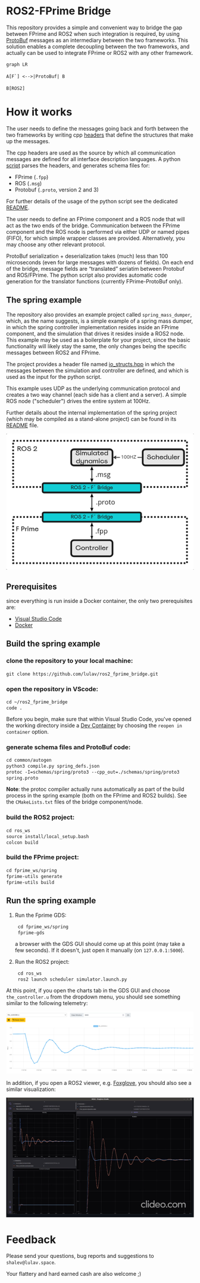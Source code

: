 # ROS2-FPrime Bridge

This repository provides a simple and convenient way to bridge the gap between FPrime and ROS2 when such integration is required, by using [ProtoBuf]((https://developers.google.com/protocol-buffers)) messages as an intermediary between the two frameworks. This solution enables a complete decoupling between the two frameworks, and actually can be used to integrate FPrime or ROS2 with any other framework.

```mermaid
graph LR

A[F`] <-->|ProtoBuf| B

B[ROS2]
```

# How it works

The user needs to define the messages going back and forth between the two frameworks by writing cpp [headers](examples/spring_mass_dumper/include/io_structs.hpp) that define the structures that make up the messages.

The cpp headers are used as the source by which all communication messages are defined for all interface description languages. A python [script](common/autogen/compile.py) parses the headers, and generates schema files for:
- FPrime (`.fpp`)
- ROS (`.msg`)
- Protobuf (`.proto`, version 2 and 3)

For further details of the usage of the python script see the dedicated [README](common/autogen/README.md).

The user needs to define an FPrime component and a ROS node that will act as the two ends of the bridge. Communication between the FPrime component and the ROS node is performed via either UDP or named pipes (FIFO), for which simple wrapper classes are provided. Alternatively, you may choose any other relevant protocol.

ProtoBuf serialization + deserialization takes (much) less than 100 microseconds (even for large messages with dozens of fields). On each end of the bridge, message fields are “translated” seriatim between Protobuf and ROS/FPrime. The python script also provides automatic code generation for the translator functions (currently FPrime-ProtoBuf only).  

## The spring example
The repository also provides an example project called `spring_mass_dumper`, which, as the name suggests, is a simple example of a spring mass dumper, in which the spring controller implementation resides inside an FPrime component, and the simulation that drives it resides inside a ROS2 node. This example may be used as a boilerplate for your project, since the basic functionality will likely stay the same, the only changes being the specific messages between ROS2 and FPrime.

The project provides a header file named [io_structs.hpp](examples/spring_mass_dumper/include/io_structs.hpp) in which the messages between the simulation and controller are defined, and which is used as the input for the python script.

This example uses UDP as the underlying communication protocol and creates a two way channel (each side has a client and a server). A simple ROS node ("scheduler") drives the entire system at 100Hz. 

Further details about the internal implementation of the spring project (which may be compiled as a stand-alone project) can be found in its [README](examples/spring_mass_dumper/README.md) file. 

![design](png/design.png "high level design")

## Prerequisites 
since everything is run inside a Docker container, the only two prerequisites are:
- [Visual Studio Code](https://code.visualstudio.com/download)
- [Docker](https://www.docker.com/)

## Build the spring example
### clone the repository to your local machine:
                
    git clone https://github.com/lulav/ros2_fprime_bridge.git

### open the repository in VScode:

    cd ~/ros2_fprime_bridge
    code .

Before you begin, make sure that within Visual Studio Code, you've opened the working directory inside a [Dev Container](https://code.visualstudio.com/docs/devcontainers/containers) by choosing the `reopen in container` option.

### generate schema files and ProtoBuf code:

    cd common/autogen
    python3 compile.py spring_defs.json
    protoc -I=schemas/spring/proto3 --cpp_out=./schemas/spring/proto3 spring.proto
**Note**: the protoc compiler actually runs automatically as part of the build process in the spring example (both on the FPrime and ROS2 builds). See the `CMakeLists.txt` files of the bridge component/node.

### build the ROS2 project:

    cd ros_ws
    source install/local_setup.bash
    colcon build
### build the FPrime project:

    cd fprime_ws/spring
    fprime-utils generate
    fprime-utils build

## Run the spring example
1. Run the Fprime GDS:

        cd fprime_ws/spring
        fprime-gds
    a browser with the GDS GUI should come up at this point (may take a few seconds). If it doesn't, just open it manually (on `127.0.0.1:5000`).
2. Run the ROS2 project:

        cd ros_ws
        ros2 launch scheduler simulator.launch.py

At this point, if you open the charts tab in the GDS GUI and choose `the_controller.u` from the dropdown menu, you should see something similar to the following telemetry:

![GDS screenshot](png/screenshot_gds.png "spring mass dumper")

In addition, if you open a ROS2 viewer, e.g. [Foxglove](https://foxglove.dev/download), you should also see a similar visualization:

![Foxglove screenshot](png/screenshot_foxglove.png "spring mass dumper")

# Feedback
Please send your questions, bug reports and suggestions to `shalev@lulav.space`.

Your flattery and hard earned cash are also welcome ;) 